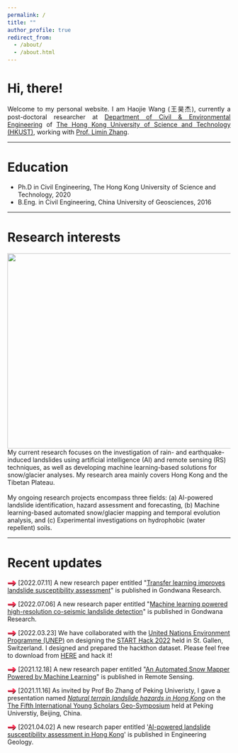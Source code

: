 ```yaml
---
permalink: /
title: ""
author_profile: true
redirect_from: 
  - /about/
  - /about.html
---
```

<div align="justify">
<h1>Hi, there!</h1>
Welcome to my personal website. I am Haojie Wang (王昊杰), currently a post-doctoral researcher at <a href="https://www.ce.ust.hk/">Department of Civil & Environmental Engineering</a> of <a href="https://hkust.edu.hk/">The Hong Kong University of Science and Technology (HKUST)</a>, working with <a href="https://www.ce.ust.hk/people/limin-zhang-zhanglimin">Prof. Limin Zhang</a>.
</div>

-----

Education
======
* Ph.D in Civil Engineering, The Hong Kong University of Science and Technology, 2020
* B.Eng. in Civil Engineering, China University of Geosciences, 2016

-----

Research interests
======

<div align="left">
<img src="/images/reserach%20overview.png" width="506" height="440" style="float:left">
My current research focuses on the investigation of rain- and earthquake-induced landslides using artificial intelligence (AI) and remote sensing (RS) techniques, as well as developing machine learning-based solutions for snow/glacier analyses. My research area mainly covers Hong Kong and the Tibetan Plateau.
</div>
<div align="left">
<br/>
My ongoing research projects encompass three fields: (a) AI-powered landslide identification, hazard assessment and forecasting, (b) Machine learning-based automated snow/glacier mapping   and temporal evolution analysis, and (c) Experimental investigations on hydrophobic (water repellent) soils.
</div>

-----

Recent updates
======
<img src="/images/right-arrow-red.gif" width="20" height="12" style="vertical-align:middle"/> [2022.07.11] A new research paper entitled "[Transfer learning improves landslide susceptibility assessment](https://doi.org/10.1016/j.gr.2022.07.008)" is published in Gondwana Research.

<img src="/images/right-arrow-red.gif" width="20" height="12" style="vertical-align:middle"/> [2022.07.06] A new research paper entitled "[Machine learning powered high-resolution co-seismic landslide detection](https://doi.org/10.1016/j.gr.2022.07.004)" is published in Gondwana Research.

<img src="/images/right-arrow-red.gif" width="20" height="12" style="vertical-align:middle"/> [2022.03.23] We have collaborated with the [United Nations Environment Programme (UNEP)](https://www.unep.org/) on designing the [START Hack 2022](https://www.starthack.eu/) held in St. Gallen, Switzerland. I designed and prepared the hackthon dataset. Please feel free to download from [HERE](https://github.com/START-Hack/UNEP-STARTHACK22) and hack it!

<img src="/images/right-arrow-red.gif" width="20" height="12" style="vertical-align:middle"/> [2021.12.18] A new research paper entitled "[An Automated Snow Mapper Powered by Machine Learning](https://cehjwang.github.io/publication/202111)" is published in Remote Sensing.

<img src="/images/right-arrow-red.gif" width="20" height="12" style="vertical-align:middle"/> [2021.11.16] As invited by Prof Bo Zhang of Peking Univeristy, I gave a presentation named [*Natural terrain landslide hazards in Hong Kong*](https://cehjwang.github.io/talks/2021-11-16-talk) on the [The Fifth International Young Scholars Geo-Symposium](https://sess.pku.edu.cn/xwzx/xytz/358040.htm) held at Peking Universtiy, Beijing, China.

<img src="/images/right-arrow-red.gif" width="20" height="12" style="vertical-align:middle"/> [2021.04.02] A new research paper entitled '[AI-powered landslide susceptibility assessment in Hong Kong](https://cehjwang.github.io/publication/202101)' is published in Engineering Geology.  
